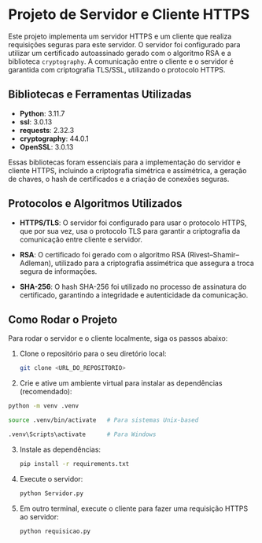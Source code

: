 # Projeto de Servidor e Cliente HTTPS

Este projeto implementa um servidor HTTPS e um cliente que realiza requisições seguras para este servidor. O servidor foi configurado para utilizar um certificado autoassinado gerado com o algoritmo RSA e a biblioteca `cryptography`. A comunicação entre o cliente e o servidor é garantida com criptografia TLS/SSL, utilizando o protocolo HTTPS.

## Bibliotecas e Ferramentas Utilizadas

- **Python**: 3.11.7
- **ssl**: 3.0.13
- **requests**: 2.32.3
- **cryptography**: 44.0.1
- **OpenSSL**: 3.0.13

Essas bibliotecas foram essenciais para a implementação do servidor e cliente HTTPS, incluindo a criptografia simétrica e assimétrica, a geração de chaves, o hash de certificados e a criação de conexões seguras.

## Protocolos e Algoritmos Utilizados

- **HTTPS/TLS**: O servidor foi configurado para usar o protocolo HTTPS, que por sua vez, usa o protocolo TLS para garantir a criptografia da comunicação entre cliente e servidor.
  
- **RSA**: O certificado foi gerado com o algoritmo RSA (Rivest–Shamir–Adleman), utilizado para a criptografia assimétrica que assegura a troca segura de informações.

- **SHA-256**: O hash SHA-256 foi utilizado no processo de assinatura do certificado, garantindo a integridade e autenticidade da comunicação.

## Como Rodar o Projeto

Para rodar o servidor e o cliente localmente, siga os passos abaixo:

1. Clone o repositório para o seu diretório local:

   ```bash
   git clone <URL_DO_REPOSITORIO>
   ```
2. Crie e ative um ambiente virtual para instalar as dependências (recomendado):
  ```bash
  python -m venv .venv
  ```
  
  ```bash
  source .venv/bin/activate   # Para sistemas Unix-based
  ```
  
  ```bash
  .venv\Scripts\activate      # Para Windows
  ```
3. Instale as dependências: 
   ```bash
   pip install -r requirements.txt
   ```
4. Execute o servidor:
   ```bash
   python Servidor.py
   ```
5. Em outro terminal, execute o cliente para fazer uma requisição HTTPS ao servidor:
   ```bash
   python requisicao.py
   ```
